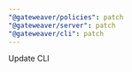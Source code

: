 ```yaml
---
"@gateweaver/policies": patch
"@gateweaver/server": patch
"@gateweaver/cli": patch
---
```


Update CLI
